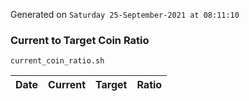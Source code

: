 Generated on `Saturday 25-September-2021 at 08:11:10`

### Current to Target Coin Ratio
`current_coin_ratio.sh`

Date|Current|Target|Ratio
---|---|---|---
